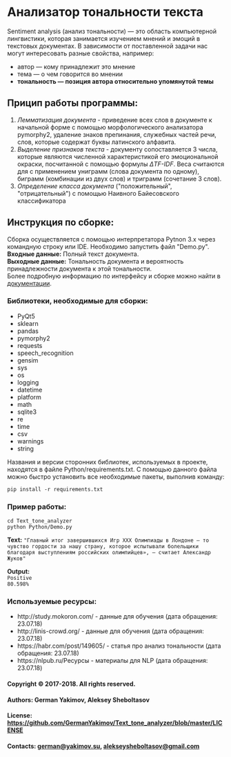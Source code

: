 # Анализатор тональности текста

Sentiment analysis (анализ тональности) — это область компьютерной лингвистики, которая занимается изучением мнений и эмоций в текстовых документах.
В зависимости от поставленной задачи нас могут интересовать разные свойства, например:
<ul>
    <li>автор — кому принадлежит это мнение</li>
    <li>тема — о чем говорится во мнении</li>
    <li><b>тональность — позиция автора относительно упомянутой темы</b></li>
</ul>

## Прицип работы программы:
<ol>
    <li><i>Лемматизация документа</i> - приведение всех слов в документе к начальной форме с помощью морфологического анализатора pymorphy2, удаление знаков препинания, служебных частей речи, слов, которые содержат буквы латинского алфавита.</li>
    <li><i>Выделение признаков текста</i> - документу сопоставляется 3 числа, которые являются численной характеристикой его эмоциональной окраски, посчитанной с помощью формулы <i>ΔTF-IDF</i>. Веса считаются для с применением униграмм (слова документа по одному), биграмм (комбинации из двух слов) и триграмм (сочетание 3 слов).</li>
    <li><i>Определение класса документа</i> ("положительный", "отрицательный") с помощью Наивного Байесовского классификатора </li>
</ol>

## Инструкция по сборке:
Сборка осуществляется с помощью интерпретатора Pytnon 3.x через командную строку или IDE. Необходимо запустить файл "Demo.py".
<br><b>Входные данные:</b> Полный текст документа.
<br><b>Выходные данные:</b> Тональность документа и вероятность принадлежности документа к этой тональности.
<br>Более подробную информацию по интерфейсу и сборке можно найти в [документации](Documentation/README.md).

### Библиотеки, необходимые для сборки:
<ul>
    <li>PyQt5</li>
    <li>sklearn</li>
    <li>pandas</li>
    <li>pymorphy2</li>
    <li>requests</li>
    <li>speech_recognition</li>
    <li>gensim</li>
    <li>sys</li>
    <li>os</li>
    <li>logging</li>
    <li>datetime</li>
    <li>platform</li>
    <li>math</li>
    <li>sqlite3</li>
    <li>re</li>
    <li>time</li>
    <li>csv</li>
    <li>warnings</li>
    <li>string</li>
</ul>

Названия и версии сторонних библиотек, используемых в проекте, находятся в файле Python/requirements.txt. С помощью
данного файла можно быстро установить все необходимые пакеты, выполнив команду:

`pip install -r requirements.txt`

### Пример работы:

`cd Text_tone_analyzer`
<br>`python Python/Demo.py`


<b>Text:</b> `"Главный итог завершившихся Игр ХХХ Олимпиады в Лондоне – то чувство гордости
за нашу страну, которое испытывали болельщики благодаря выступлениям российских олимпийцев»,
— считает Александр Жуков"`

<b>Output:</b>
<br>`Positive`
<br>`80.598%`

### Используемые ресурсы:
<ul>
    <li>http://study.mokoron.com/  - данные для обучения (дата обращения: 23.07.18)</li>
    <li>http://linis-crowd.org/ - данные для обучения (дата обращения: 23.07.18)</li>
    <li>https://habr.com/post/149605/ - статья про анализ тональности (дата обращения: 23.07.18)</li>
    <li>https://nlpub.ru/Ресурсы - материалы для NLP (дата обращения: 23.07.18)</li>
</ul>

#### Copyright © 2017-2018. All rights reserved.
#### Authors: German Yakimov, Aleksey Sheboltasov
#### License: https://github.com/GermanYakimov/Text_tone_analyzer/blob/master/LICENSE
#### Contacts: german@yakimov.su, alekseysheboltasov@gmail.com
